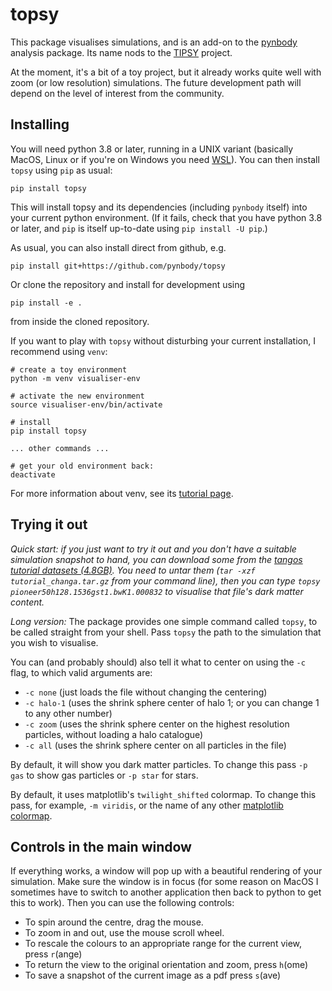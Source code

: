 topsy
===========

This package visualises simulations, and is an add-on to the [pynbody](https://github.com/pynbody/pynbody) analysis package.
Its name nods to the [TIPSY](https://github.com/N-BodyShop/tipsy) project.

At the moment, it's a bit of a toy project, but it already works quite well with zoom 
(or low resolution) simulations. The future development path will depend on the level
of interest from the community.

Installing
----------

You will need python 3.8 or later, running in a UNIX variant (basically MacOS, Linux or if you're on Windows you need [WSL](https://learn.microsoft.com/en-us/windows/wsl/install)). You can then install `topsy` using `pip` 
as usual:

```
pip install topsy
```

This will install topsy and its dependencies (including `pynbody` itself) into
your current python environment. (If it fails, check that you have python 3.8
or later, and `pip` is itself up-to-date using `pip install -U pip`.)

As usual, you can also install direct from github, e.g.

```
pip install git+https://github.com/pynbody/topsy
```

Or clone the repository and install for development using

```
pip install -e .
```

from inside the cloned repository.

If you want to play with `topsy` without disturbing your current installation,
I recommend using `venv`:

```
# create a toy environment
python -m venv visualiser-env

# activate the new environment
source visualiser-env/bin/activate 

# install
pip install topsy

... other commands ...

# get your old environment back:
deactivate 
```

For more information about venv, see its 
[tutorial page](https://docs.python.org/3/library/venv.html).


Trying it out
-------------

*Quick start: if you just want to try it out and you don't have a 
suitable simulation snapshot to hand, you can download some
from the [tangos tutorial datasets (4.8GB)](http://ftp.star.ucl.ac.uk/~app/tangos/tutorial_changa.tar.gz).
You need to untar them (`tar -xzf tutorial_changa.tar.gz` from your command line), then
you can type `topsy pioneer50h128.1536gst1.bwK1.000832` to visualise that file's
dark matter content.*

*Long version:* The package provides one simple command called `topsy`, to be 
called straight from your shell. Pass `topsy` the path to the
simulation that you wish to visualise. 

You can (and probably should) also
tell it what to center on using the `-c` flag, to which valid arguments are:

* `-c none` (just loads the file without changing the centering) 
* `-c halo-1` (uses the shrink sphere center of halo 1; or you can change 1 to any other number)
* `-c zoom` (uses the shrink sphere center on the highest resolution particles, without loading a halo catalogue)
* `-c all` (uses the shrink sphere center on all particles in the file)

By default, it will show you dark matter particles. To change this pass `-p gas` to show gas particles or `-p star` for stars.

By default, it uses matplotlib's `twilight_shifted` colormap. To change this pass, for example, `-m viridis`, or the name
of any other [matplotlib colormap](https://matplotlib.org/stable/tutorials/colors/colormaps.html#sequential).

Controls in the main window
---------------------------

If everything works, a window will pop up with a beautiful rendering of your simulation. Make sure the window
is in focus (for some reason on MacOS I sometimes have to switch to another application then back to 
python to get this to work). Then you can use the following controls:

* To spin around the centre, drag the mouse. 
* To zoom in and out, use the mouse scroll wheel. 
* To rescale the colours to an appropriate range for the current view, press `r`(ange)
* To return the view to the original orientation and zoom, press `h`(ome)
* To save a snapshot of the current image as a pdf press `s`(ave)
